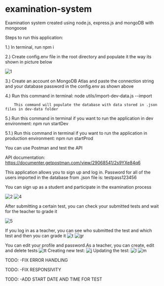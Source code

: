 # examination-system
Examination system created using node.js, express.js and mongoDB with mongoose 

Steps to run this application: 


1.) In terminal, run npm i	


2.) Create config.env file in the root directory and populate it the way its shown in picture below	


![1](https://github.com/Kuki031/examination-system/assets/131341818/5976f948-ff21-4900-b25f-08dad961bd56)

 
3.) Create an account on MongoDB Atlas and paste the connection string and your database password in the config.env as shown above


4.) Run this command in terminal: node utils/import-dev-data.js --import

		This command will populate the database with data stored in .json files in dev-data folder

5.) Run this command in terminal if you want to run the application in dev environment: npm run startDev

5.1.) Run this command in terminal if you want to run the application in production environment: npm run startProd

You can use Postman and test the API

API documentation: https://documenter.getpostman.com/view/29068541/2s9YXe84q6


This application allows you to sign up and log in.
Password for all of the users imported in the database from .json file is: testpass123456


You can sign up as a student and participate in the examination process


![2](https://github.com/Kuki031/examination-system/assets/131341818/7b3f280d-58e6-471a-9523-8f42f73c3957)
![4](https://github.com/Kuki031/examination-system/assets/131341818/712d882f-3e66-4a02-aac2-49b5811aa242)

After submitting a certain test, you can check your submitted tests and wait for the teacher to grade it

![5](https://github.com/Kuki031/examination-system/assets/131341818/83403deb-8161-4d5f-b5c1-12e6513b1a80)

If you log in as a teacher, you can see who submitted the test and which test and then you can grade it
![t](https://github.com/Kuki031/examination-system/assets/131341818/e6d5b270-d94f-4263-90c3-226a3e166d21)
![gr](https://github.com/Kuki031/examination-system/assets/131341818/d08a0a51-55a8-4bf5-b23e-8eb7d43d833b)


You can edit your profile and password.As a teacher, you can create, edit and delete tests
![tt](https://github.com/Kuki031/examination-system/assets/131341818/814dc5ef-b093-46ea-8f8c-1c628fedc355)
Creating new test: 
![j](https://github.com/Kuki031/examination-system/assets/131341818/0fc92141-7e36-40bc-a2e7-87204ccc2a98)
Updating the test:
![l](https://github.com/Kuki031/examination-system/assets/131341818/83421b6c-4ace-4727-ad6a-398597e42991)
![m](https://github.com/Kuki031/examination-system/assets/131341818/14867b83-e118-42f1-97a8-1de937864d72)

TODO: -FIX ERROR HANDLING

TODO: -FIX RESPONSIVITY

TODO: -ADD START DATE AND TIME FOR TEST






